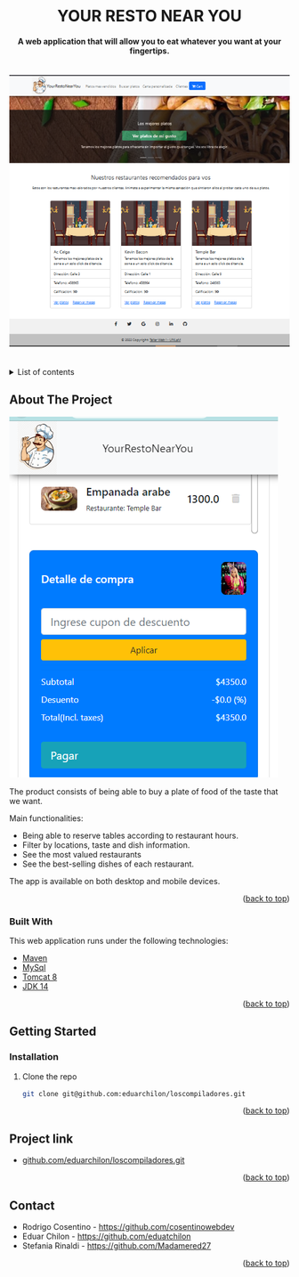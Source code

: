 <div id="top"></div>

<!-- PROJECT LOGO -->
<br />
<h1 align="center">YOUR RESTO NEAR YOU</h1>
<div align="center">
   <h4 align="center">A web application that will allow you to eat whatever you want at your fingertips.</h4>
   <br />
   <img src="https://github.com/eduarchilon/loscompiladores/blob/dev/src/main/webapp/fonts/pagina-los-compiladores.PNG">
   <br />
   <br />
   <br />
</div>

<!-- TABLE OF CONTENTS -->
<details>
   <br />
   <br />
  <summary>List of contents</summary>
  <ol>
    <li>
      <a href="#about-the-project">About The Project</a>
      <ul>
        <li><a href="#built-with">Built With</a></li>
      </ul>
    </li>
    <li>
      <a href="#getting-started">Getting Started</a>
      <ul>
        <li><a href="#installation">Installation</a></li>
      </ul>
    </li>
    <li><a href="#project-link">Project link</a></li>
    <li><a href="#contact">Contact</a></li>
  </ol>
</details>

<!-- ABOUT THE PROJECT -->

## About The Project

<img src="https://github.com/eduarchilon/loscompiladores/blob/dev/src/main/webapp/fonts/pagina-los-compiladores-mobile.PNG">

The product consists of being able to buy a plate of food of the taste that we want.

Main functionalities:

- Being able to reserve tables according to restaurant hours.
- Filter by locations, taste and dish information.
- See the most valued restaurants
- See the best-selling dishes of each restaurant.

The app is available on both desktop and mobile devices.

<p align="right">(<a href="#top">back to top</a>)</p>

### Built With

This web application runs under the following technologies:

- [Maven](https://maven.apache.org/)
- [MySql](https://www.mysql.com/)
- [Tomcat 8](https://tomcat.apache.org/)
- [JDK 14](https://www.oracle.com/ar/java/technologies/javase/jdk14-archive-downloads.html)


<p align="right">(<a href="#top">back to top</a>)</p>

<!-- GETTING STARTED -->

## Getting Started

### Installation

1. Clone the repo
   ```sh
   git clone git@github.com:eduarchilon/loscompiladores.git
   ```

<p align="right">(<a href="#top">back to top</a>)</p>

<!-- PROJECT -->

## Project link

- [github.com/eduarchilon/loscompiladores.git](github.com/eduarchilon/loscompiladores.git)

<p align="right">(<a href="#top">back to top</a>)</p>

<!-- CONTACT -->

## Contact

- Rodrigo Cosentino - https://github.com/cosentinowebdev
- Eduar Chilon - https://github.com/eduatchilon
- Stefania Rinaldi - https://github.com/Madamered27

<p align="right">(<a href="#top">back to top</a>)</p>
